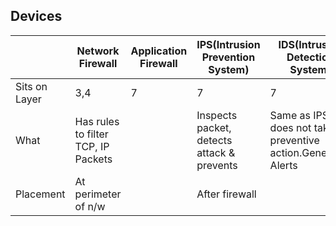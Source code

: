 ## Devices

||Network Firewall|Application Firewall|IPS(Intrusion Prevention System)|IDS(Intrusion Detection System)|UTM(Unified Threat Management)|
|---|---|---|---|---|---|
|Sits on Layer|3,4|7|7|7|7|
|What|Has rules to filter TCP, IP Packets||Inspects packet, detects attack & prevents|Same as IPS but does not take preventive action.Generates Alerts||
|Placement|At perimeter of n/w||After firewall|||
